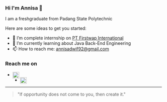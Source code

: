 ### Hi I'm Annisa 👋

I am a freshgraduate from Padang State Polytechnic

Here are some ideas to get you started:

- 🔭 I’m complete internship on [PT Firstwap International](https://www.1rstwap.com/)
- 🌱 I’m currently learning about Java Back-End Engineering
- 📫 How to reach me: annisadwif92@gmail.com

### Reach me on
- <a href="https://www.linkedin.com/in/annisa-dwi-febryanti-a722791b9/"><img align="left" alt="LinkedIn" title="LinkedIn" width ="21px" src="https://seeklogo.com/images/L/linked-in-linkedin-logo-92FF20BA9B-seeklogo.com.png" /></a>
- <a href="https://www.instagram.com/annisadwifebryanti/"><img align="left" alt="Instagram" title="Instagram" width ="21px" src="https://seeklogo.com/images/I/instagram-new-2016-logo-D9D42A0AD4-seeklogo.com.png" /></a>

---
> "If opportunity does not come to you, then create it."

<!--
**AnnisaDwiF/AnnisaDwiF** is a ✨ _special_ ✨ repository because its `README.md` (this file) appears on your GitHub profile.



-->


